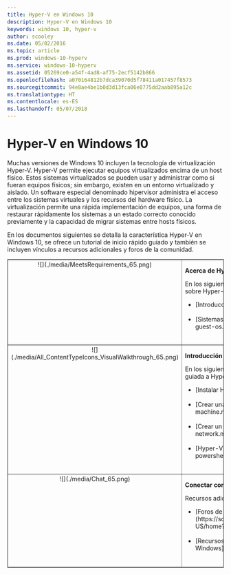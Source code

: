 ```yaml
---
title: Hyper-V en Windows 10
description: Hyper-V en Windows 10
keywords: windows 10, hyper-v
author: scooley
ms.date: 05/02/2016
ms.topic: article
ms.prod: windows-10-hyperv
ms.service: windows-10-hyperv
ms.assetid: 05269ce0-a54f-4ad8-af75-2ecf5142b866
ms.openlocfilehash: a070164812b7dca39070d5f78411a017457f8573
ms.sourcegitcommit: 94e8ae4be1b0d3d13fca06e0775dd2aab895a12c
ms.translationtype: HT
ms.contentlocale: es-ES
ms.lasthandoff: 05/07/2018
---
```

# <a name="hyper-v-on-windows-10"></a>Hyper-V en Windows 10 

Muchas versiones de Windows 10 incluyen la tecnología de virtualización Hyper-V. Hyper-V permite ejecutar equipos virtualizados encima de un host físico. Estos sistemas virtualizados se pueden usar y administrar como si fueran equipos físicos; sin embargo, existen en un entorno virtualizado y aislado. Un software especial denominado hipervisor administra el acceso entre los sistemas virtuales y los recursos del hardware físico. La virtualización permite una rápida implementación de equipos, una forma de restaurar rápidamente los sistemas a un estado correcto conocido previamente y la capacidad de migrar sistemas entre hosts físicos.

En los documentos siguientes se detalla la característica Hyper-V en Windows 10, se ofrece un tutorial de inicio rápido guiado y también se incluyen vínculos a recursos adicionales y foros de la comunidad. 

<table border="1" style="background-color:FFFFCC;border-collapse:collapse;border:1px solid FFCC00;color:000000;width:100%" cellpadding="15" cellspacing="3">
    <tr valign="top">
        <td><center>![](./media/MeetsRequirements_65.png)</center></td>
        <td valign="top">
            <p><strong>Acerca de Hyper-V en Windows</strong></p>
            <p>En los siguientes artículos se ofrece una introducción e información sobre Hyper-V en Windows.</p>
            <ul>
                <li class="unordered">[Introducción a Hyper-V](./about/index.md)<br /><br /></li>
                <li class="unordered">[Sistemas operativos invitados compatibles](about\supported-guest-os.md)<br /><br /></li>
            </ul>   
        </td>
    </tr>
    <tr valign="top">
        <td><center>![](./media/All_ContentTypeIcons_VisualWalkthrough_65.png)</center></td>
        <td valign="top">
            <p><strong>Introducción a Hyper-V</strong></p>
            <p>En los siguientes documentos se ofrece una introducción rápida y guiada a Hyper-V en Windows 10.</p>
            <ul>
                <li class="unordered">[Instalar Hyper-V](quick-start\enable-hyper-v.md)<br /><br /></li>
                <li class="unordered">[Crear una máquina virtual](quick-start\create-virtual-machine.md)<br /><br /></li>
                <li class="unordered">[Crear un conmutador virtual](quick-start\connect-to-network.md)<br /><br /></li>
                <li class="unordered">[Hyper-V y PowerShell](quick-start\try-hyper-v-powershell.md)<br /><br /></li>
            </ul>
        </td>
    </tr>
    <tr valign="top">
        <td><center>![](./media/Chat_65.png)</center></td>
        <td valign="top">
            <p><strong>Conectar con la comunidad y el soporte técnico</strong></p>
            <p>Recursos adicionales de la comunidad y de soporte técnico</p>
            <ul>
                <li class="unordered">[Foros de Hyper-V](https://social.technet.microsoft.com/Forums/windowsserver/en-US/home?forum=winserverhyperv)<br /><br /></li>
                <li class="unordered">[Recursos de la comunidad para contenedores de Hyper-V y Windows](/virtualization/community/index.md)<br /><br /></li>
            </ul>   
        </td>
    </tr>
</table>
